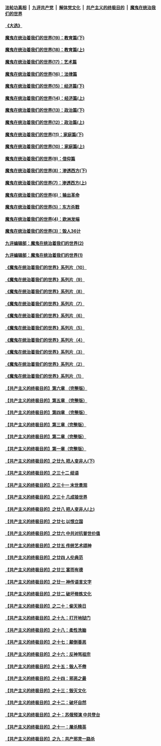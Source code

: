 

####  [法轮功真相](../../../../basic/blob/master/README.md?t=11091202) &nbsp;|&nbsp; [九评共产党](../../../../9ping.md/blob/master/README.md?t=11091202) &nbsp;|&nbsp; [解体党文化](../../../../jtdwh.md/blob/master/README.md?t=11091202)  &nbsp;|&nbsp; [共产主义的终极目的](../../../../gczydzjmd.md/blob/master/README.md?t=11091202) &nbsp;|&nbsp; [魔鬼在统治我们的世界](../../../../mgztzwmdsj.md/blob/master/README.md?t=11091202) 

#### [《大选》](../pages/nsc422/n12534746.md?t=11091202) 

#### [魔鬼在统治着我们的世界(19)：教育篇(下)](../pages/nsc422/n10564808.md?t=11091202) 

#### [魔鬼在统治着我们的世界(18)：教育篇(上)](../pages/nsc422/n10526970.md?t=11091202) 

#### [魔鬼在统治着我们的世界(17)：艺术篇](../pages/nsc422/n10499093.md?t=11091202) 

#### [魔鬼在统治着我们的世界(16)：法律篇](../pages/nsc422/n10485969.md?t=11091202) 

#### [魔鬼在统治着我们的世界(15)：经济篇(下)](../pages/nsc422/n10469975.md?t=11091202) 

#### [魔鬼在统治着我们的世界(14)：经济篇(上)](../pages/nsc422/n10457370.md?t=11091202) 

#### [魔鬼在统治着我们的世界(13)：政治篇(下)](../pages/nsc422/n10448270.md?t=11091202) 

#### [魔鬼在统治着我们的世界(12)：政治篇(上)](../pages/nsc422/n10444576.md?t=11091202) 

#### [魔鬼在统治着我们的世界(11)：家庭篇(下)](../pages/nsc422/n10440961.md?t=11091202) 

#### [魔鬼在统治着我们的世界(10)：家庭篇(上)](../pages/nsc422/n10435448.md?t=11091202) 

#### [魔鬼在统治着我们的世界(9)：信仰篇](../pages/nsc422/n10432159.md?t=11091202) 

#### [魔鬼在统治着我们的世界(8)：渗透西方(下)](../pages/nsc422/n10429603.md?t=11091202) 

#### [魔鬼在统治着我们的世界(7)：渗透西方(上)](../pages/nsc422/n10426013.md?t=11091202) 

#### [魔鬼在统治着我们的世界(6)：输出革命](../pages/nsc422/n10421536.md?t=11091202) 

#### [魔鬼在统治着我们的世界(5)：东方杀戮](../pages/nsc422/n10417707.md?t=11091202) 

#### [魔鬼在统治着我们的世界(4)：欧洲发端](../pages/nsc422/n10414890.md?t=11091202) 

#### [魔鬼在统治着我们的世界(3)：毁人36计](../pages/nsc422/n10411583.md?t=11091202) 

#### [九评编辑部：魔鬼在统治着我们的世界(2)](../pages/nsc422/n10410036.md?t=11091202) 

#### [九评编辑部：魔鬼在统治着我们的世界(1)](../pages/nsc422/n10406825.md?t=11091202) 

#### [《魔鬼在统治着我们的世界》系列片（10）](../pages/nsc422/n12292670.md?t=11091202) 

#### [《魔鬼在统治着我们的世界》系列片（9）](../pages/nsc422/n12290859.md?t=11091202) 

#### [《魔鬼在统治着我们的世界》系列片（8）](../pages/nsc422/n12287445.md?t=11091202) 

#### [《魔鬼在统治着我们的世界》系列片（7）](../pages/nsc422/n12283425.md?t=11091202) 

#### [《魔鬼在统治着我们的世界》系列片（6）](../pages/nsc422/n12282314.md?t=11091202) 

#### [《魔鬼在统治着我们的世界》系列片（5）](../pages/nsc422/n12281419.md?t=11091202) 

#### [《魔鬼在统治着我们的世界》系列片（4）](../pages/nsc422/n12274024.md?t=11091202) 

#### [《魔鬼在统治着我们的世界》系列片（3）](../pages/nsc422/n12271322.md?t=11091202) 

#### [《魔鬼在统治着我们的世界》系列片（2）](../pages/nsc422/n12269049.md?t=11091202) 

#### [《魔鬼在统治着我们的世界》系列片（1）](../pages/nsc422/n12267575.md?t=11091202) 

#### [【共产主义的终极目的】第六章 （完整版）](../pages/nsc422/n11428913.md?t=11091202) 

#### [【共产主义的终极目的】第五章 （完整版）](../pages/nsc422/n11428912.md?t=11091202) 

#### [【共产主义的终极目的】第四章 （完整版）](../pages/nsc422/n11428907.md?t=11091202) 

#### [【共产主义的终极目的】第三章（完整版）](../pages/nsc422/n11428848.md?t=11091202) 

#### [【共产主义的终极目的】第二章（完整版）](../pages/nsc422/n11428831.md?t=11091202) 

#### [【共产主义的终极目的】第一章（完整版）](../pages/nsc422/n11417651.md?t=11091202) 

#### [【共产主义的终极目的】之廿九 把人变非人(下)](../pages/nsc422/n11344140.md?t=11091202) 

#### [【共产主义的终极目的】之三十二 结语](../pages/nsc422/n11360535.md?t=11091202) 

#### [【共产主义的终极目的】之三十一 末世景观](../pages/nsc422/n11351129.md?t=11091202) 

#### [【共产主义的终极目的】之三十 几成狼世界](../pages/nsc422/n11348280.md?t=11091202) 

#### [【共产主义的终极目的】之廿八 把人变非人(上)](../pages/nsc422/n11340492.md?t=11091202) 

#### [【共产主义的终极目的】之廿七 以恨立国](../pages/nsc422/n11336944.md?t=11091202) 

#### [【共产主义的终极目的】之廿六 中共对抗普世价值](../pages/nsc422/n11324785.md?t=11091202) 

#### [【共产主义的终极目的】之廿五 传统艺术颂神](../pages/nsc422/n11296396.md?t=11091202) 

#### [【共产主义的终极目的】之廿四 人伦典范](../pages/nsc422/n11296397.md?t=11091202) 

#### [【共产主义的终极目的】之廿三 富而有德](../pages/nsc422/n11283598.md?t=11091202) 

#### [【共产主义的终极目的】之廿一 神传语言文字](../pages/nsc422/n11263265.md?t=11091202) 

#### [【共产主义的终极目的】之廿二 破坏修炼文化](../pages/nsc422/n11245728.md?t=11091202) 

#### [【共产主义的终极目的】之二十：偷天换日](../pages/nsc422/n11238846.md?t=11091202) 

#### [【共产主义的终极目的】之十九：打开地狱门](../pages/nsc422/n11206376.md?t=11091202) 

#### [【共产主义的终极目的】之十八：柔性洗脑](../pages/nsc422/n11199994.md?t=11091202) 

#### [【共产主义的终极目的】之十七：颠倒善恶](../pages/nsc422/n11179782.md?t=11091202) 

#### [【共产主义的终极目的】之十六：反神骂祖宗](../pages/nsc422/n11166798.md?t=11091202) 

#### [【共产主义的终极目的】之十五：毁人不倦](../pages/nsc422/n11166792.md?t=11091202) 

#### [【共产主义的终极目的】之十四：邪恶之最](../pages/nsc422/n11150249.md?t=11091202) 

#### [【共产主义的终极目的】之十三：毁灭文化](../pages/nsc422/n11135227.md?t=11091202) 

#### [【共产主义的终极目的】之十二：破坏自然](../pages/nsc422/n11135214.md?t=11091202) 

#### [【共产主义的终极目的】之十：苏俄预演 中共登台](../pages/nsc422/n11118424.md?t=11091202) 

#### [【共产主义的终极目的】之十一：屠杀精英](../pages/nsc422/n11118442.md?t=11091202) 

#### [【共产主义的终极目的】之九：共产邪灵一路杀](../pages/nsc422/n11114139.md?t=11091202) 


